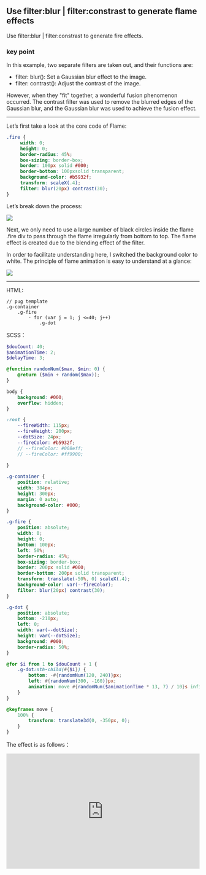 ## Use filter:blur | filter:constrast to generate flame effects

Use filter:blur | filter:constrast to generate fire effects.

### key point 

In this example, two separate filters are taken out, and their functions are:

+ filter: blur(): Set a Gaussian blur effect to the image.
+ filter: contrast(): Adjust the contrast of the image.

However, when they "fit" together, a wonderful fusion phenomenon occurred. The contrast filter was used to remove the blurred edges of the Gaussian blur, and the Gaussian blur was used to achieve the fusion effect.

----

Let’s first take a look at the core code of Flame:

```css
.fire {
     width: 0;
     height: 0;
     border-radius: 45%;
     box-sizing: border-box;
     border: 100px solid #000;
     border-bottom: 100pxsolid transparent;
     background-color: #b5932f;
     transform: scaleX(.4);
     filter: blur(20px) contrast(30);
}
```

Let’s break down the process:

![](https://user-images.githubusercontent.com/8554143/30368522-f746afba-98a3-11e7-93b8-92e2e2c1c622.png)

Next, we only need to use a large number of black circles inside the flame .fire div to pass through the flame irregularly from bottom to top. The flame effect is created due to the blending effect of the filter.

In order to facilitate understanding here, I switched the background color to white. The principle of flame animation is easy to understand at a glance:

![](https://user-images.githubusercontent.com/8554143/30369622-bc2b3e6a-98a7-11e7-9422-170d6151c46c.gif)

-----

HTML:

```pug
// pug template
.g-container
    .g-fire
        - for (var j = 1; j <=40; j++)
            .g-dot
```

SCSS：
```scss
$douCount: 40;
$animationTime: 2;
$delayTime: 3;

@function randomNum($max, $min: 0) {
	@return ($min + random($max));
}

body {
    background: #000;
    overflow: hidden;
}

:root {
    --fireWidth: 115px;
    --fireHeight: 200px;
    --dotSize: 24px;
    --fireColor: #b5932f;
    // --fireColor: #008eff;
    // --fireColor: #ff9900;
    
}

.g-container {
    position: relative;
    width: 384px;
    height: 300px;
    margin: 0 auto;
    background-color: #000;
}

.g-fire {
    position: absolute;
    width: 0;
    height: 0;
    bottom: 100px;
    left: 50%;
    border-radius: 45%;
    box-sizing: border-box;
    border: 200px solid #000;
    border-bottom: 200px solid transparent;
    transform: translate(-50%, 0) scaleX(.4);
    background-color: var(--fireColor);
    filter: blur(20px) contrast(30);
}

.g-dot {
    position: absolute;
    bottom: -210px;
    left: 0;
    width: var(--dotSize);
    height: var(--dotSize);
    background: #000;
    border-radius: 50%;
}

@for $i from 1 to $douCount + 1 {
    .g-dot:nth-child(#{$i}) {
        bottom: -#{randomNum(120, 240)}px;
        left: #{randomNum(300, -160)}px;
        animation: move #{randomNum($animationTime * 13, 7) / 10}s infinite #{randomNum($delayTime * 20) / 10}s linear;
    }
}

@keyframes move {
    100% {
        transform: translate3d(0, -350px, 0);
    }
}
```

The effect is as follows：

<iframe height="300" style="width: 100%;" scrolling="no" title="filter-fire" src="https://codepen.io/dvha/embed/NWeBLgV?default-tab=html%2Cresult" frameborder="no" loading="lazy" allowtransparency="true" allowfullscreen="true">
  See the Pen <a href="https://codepen.io/dvha/pen/NWeBLgV">
  filter-fire</a> by HaDV (<a href="https://codepen.io/dvha">@dvha</a>)
  on <a href="https://codepen.io">CodePen</a>.
</iframe>
